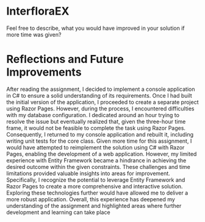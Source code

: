 # InterfloraEX

Feel free to describe, what you would have improved in your solution if more time was given?

# Reflections and Future Improvements

After reading the assignment, I decided to implement a console application in C# to ensure a solid understanding of its requirements. Once I had built the initial version of the application, I proceeded to create a separate project using Razor Pages. However, during the process, I encountered difficulties with my database configuration. I dedicated around an hour trying to resolve the issue but eventually realized that, given the three-hour time frame, it would not be feasible to complete the task using Razor Pages. Consequently, I returned to my console application and rebuilt it, including writing unit tests for the core class.
Given more time for this assignment, I would have attempted to reimplement the solution using C# with Razor Pages, enabling the development of a web application. However, my limited experience with Entity Framework became a hindrance in achieving the desired outcome within the given constraints.
These challenges and time limitations provided valuable insights into areas for improvement. Specifically, I recognize the potential to leverage Entity Framework and Razor Pages to create a more comprehensive and interactive solution. Exploring these technologies further would have allowed me to deliver a more robust application.
Overall, this experience has deepened my understanding of the assignment and highlighted areas where further development and learning can take place
